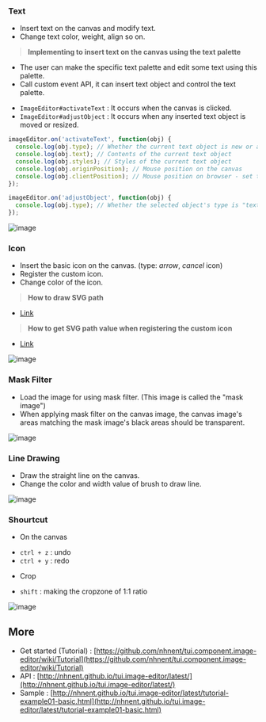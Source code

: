 
### Text
- Insert text on the canvas and modify text.
- Change text color, weight, align so on.

>**Implementing to insert text on the canvas using the text palette**
- The user can make the specific text palette and edit some text using this palette.
- Call custom event API, it can insert text object and control the text palette.
 * `ImageEditor#activateText` : It occurs when the canvas is clicked.
 * `ImageEditor#adjustObject` : It occurs when any inserted text object is moved or resized.

```js
imageEditor.on('activateText', function(obj) {
  console.log(obj.type); // Whether the current text object is new or aleady created
  console.log(obj.text); // Contents of the current text object
  console.log(obj.styles); // Styles of the current text object
  console.log(obj.originPosition); // Mouse position on the canvas
  console.log(obj.clientPosition); // Mouse position on browser - set the text palette's position
});
```
```js
imageEditor.on('adjustObject', function(obj) {
  console.log(obj.type); // Whether the selected object's type is "text" or others - control the the text palette's view state
});
```
![image](https://cloud.githubusercontent.com/assets/18183560/16838164/cd200920-4a02-11e6-9c5a-304d1a07d82a.png)


### Icon
- Insert the basic icon on the canvas. (type: _arrow_, _cancel_ icon)
- Register the custom icon.
- Change color of the icon.

>**How to draw SVG path**
- [Link](https://developer.mozilla.org/en-US/docs/Web/SVG/Tutorial/Paths)

>**How to get SVG path value when registering the custom icon**
- [Link](https://css-tricks.com/using-svg/)

![image](https://cloud.githubusercontent.com/assets/18183560/16838300/726f8a68-4a03-11e6-8703-6d0e36a7f3e3.png)


### Mask Filter
- Load the image for using mask filter. (This image is called the "mask image")
- When applying mask filter on the canvas image, the canvas image's areas matching the mask image's black areas should be transparent.

![image](https://cloud.githubusercontent.com/assets/18183560/16837578/07444c46-49ff-11e6-99fc-2355a6777dc0.gif)


### Line Drawing
- Draw the straight line on the canvas.
- Change the color and width value of brush to draw line.

![image](https://cloud.githubusercontent.com/assets/18183560/16837621/4beed348-49ff-11e6-8276-8e0f7e9e85e6.gif)

### Shourtcut
- On the canvas
 * `ctrl + z` : undo
 * `ctrl + y` : redo
- Crop
 * `shift` : making the cropzone of 1:1 ratio

![image](https://cloud.githubusercontent.com/assets/18183560/16837645/73e7614e-49ff-11e6-9460-e596dd683724.gif)


## More
- Get started (Tutorial) : [https://github.com/nhnent/tui.component.image-editor/wiki/Tutorial](https://github.com/nhnent/tui.component.image-editor/wiki/Tutorial)
- API : [http://nhnent.github.io/tui.image-editor/latest/](http://nhnent.github.io/tui.image-editor/latest/)
- Sample : [http://nhnent.github.io/tui.image-editor/latest/tutorial-example01-basic.html](http://nhnent.github.io/tui.image-editor/latest/tutorial-example01-basic.html)

